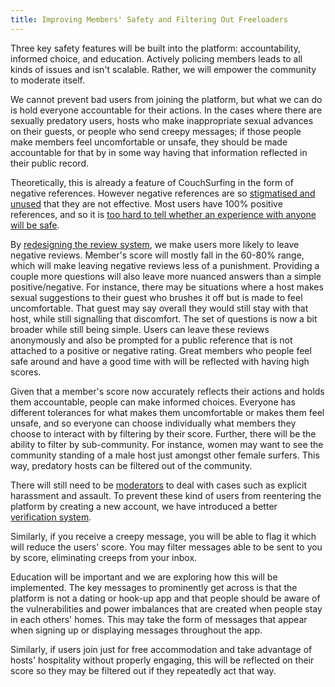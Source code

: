 ```yaml
---
title: Improving Members' Safety and Filtering Out Freeloaders
---
```


Three key safety features will be built into the platform: accountability, informed choice, and education. Actively policing members leads to all kinds of issues and isn't scalable. Rather, we will empower the community to moderate itself.

We cannot prevent bad users from joining the platform, but what we can do is hold everyone accountable for their actions. In the cases where there are sexually predatory users, hosts who make inappropriate sexual advances on their guests, or people who send creepy messages; if those people make members feel uncomfortable or unsafe, they should be made accountable for that by in some way having that information reflected in their public record.

Theoretically, this is already a feature of CouchSurfing in the form of negative references. However negative references are so [stigmatised and unused](/issues/reviews) that they are not effective. Most users have 100% positive references, and so it is [too hard to tell whether an experience with anyone will be safe](/issues/creeps-and-freeloaders).

By [redesigning the review system](/solutions/reviews), we make users more likely to leave negative reviews. Member's score will mostly fall in the 60-80% range, which will make leaving negative reviews less of a punishment. Providing a couple more questions will also leave more nuanced answers than a simple positive/negative. For instance, there may be situations where a host makes sexual suggestions to their guest who brushes it off but is made to feel uncomfortable. That guest may say overall they would still stay with that host, while still signalling that discomfort. The set of questions is now a bit broader while still being simple. Users can leave these reviews anonymously and also be prompted for a public reference that is not attached to a positive or negative rating. Great members who people feel safe around and have a good time with will be reflected with having high scores.

Given that a member's score now accurately reflects their actions and holds them accountable, people can make informed choices. Everyone has different tolerances for what makes them uncomfortable or makes them feel unsafe, and so everyone can choose individually what members they choose to interact with by filtering by their score. Further, there will be the ability to filter by sub-community. For instance, women may want to see the community standing of a male host just amongst other female surfers. This way, predatory hosts can be filtered out of the community.

There will still need to be [moderators](/governance) to deal with cases such as explicit harassment and assault. To prevent these kind of users from reentering the platform by creating a new account, we have introduced a better [verification system](/solutions/communities-and-trust).

Similarly, if you receive a creepy message, you will be able to flag it which will reduce the users' score. You may filter messages able to be sent to you by score, eliminating creeps from your inbox.

Education will be important and we are exploring how this will be implemented. The key messages to prominently get across is that the platform is not a dating or hook-up app and that people should be aware of the vulnerabilities and power imbalances that are created when people stay in each others' homes. This may take the form of messages that appear when signing up or displaying messages throughout the app. 

Similarly, if users join just for free accommodation and take advantage of hosts' hospitality without properly engaging, this will be reflected on their score so they may be filtered out if they repeatedly act that way.

